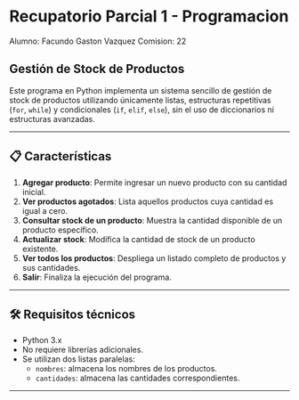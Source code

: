# Recupatorio Parcial 1 - Programacion

Alumno: Facundo Gaston Vazquez
Comision: 22

## Gestión de Stock de Productos

Este programa en Python implementa un sistema sencillo de gestión de stock de productos utilizando únicamente listas, estructuras repetitivas (`for`, `while`) y condicionales (`if`, `elif`, `else`), sin el uso de diccionarios ni estructuras avanzadas.

---

## 📋 Características

1. **Agregar producto**: Permite ingresar un nuevo producto con su cantidad inicial.  
2. **Ver productos agotados**: Lista aquellos productos cuya cantidad es igual a cero.  
3. **Consultar stock de un producto**: Muestra la cantidad disponible de un producto específico.  
4. **Actualizar stock**: Modifica la cantidad de stock de un producto existente.  
5. **Ver todos los productos**: Despliega un listado completo de productos y sus cantidades.  
6. **Salir**: Finaliza la ejecución del programa.  

---

## 🛠 Requisitos técnicos

- Python 3.x  
- No requiere librerías adicionales.  
- Se utilizan dos listas paralelas:  
  - `nombres`: almacena los nombres de los productos.  
  - `cantidades`: almacena las cantidades correspondientes.  

---


